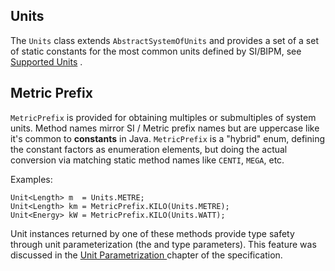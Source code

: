 
## Units

The <code>Units</code> class extends <code>AbstractSystemOfUnits</code> and provides a set of  a set of static constants for the most common units defined by SI/BIPM, see [Supported Units](supported_units.html) . 

## Metric Prefix
<code>MetricPrefix</code> is provided for obtaining multiples or submultiples of system units. Method names mirror SI / Metric prefix names but are uppercase like it's common to **constants** in Java. <code>MetricPrefix</code> is a "hybrid" enum, defining the constant factors as enumeration elements, but doing the actual conversion via matching static method names like <code>CENTI</code>, <code>MEGA</code>, etc. 

Examples:
```
Unit<Length> m  = Units.METRE;
Unit<Length> km = MetricPrefix.KILO(Units.METRE);
Unit<Energy> kW = MetricPrefix.KILO(Units.WATT);
```
Unit instances returned by one of these methods provide type safety through unit parameterization (the <Length> and <Energy> type parameters). This feature was discussed in the [Unit Parametrization ](https://docs.google.com/document/d/12KhosAFriGCczBs6gwtJJDfg_QlANT92_lhxUWO2gCY/edit#heading=h.bhjpzpqftc5g)chapter of the specification.

